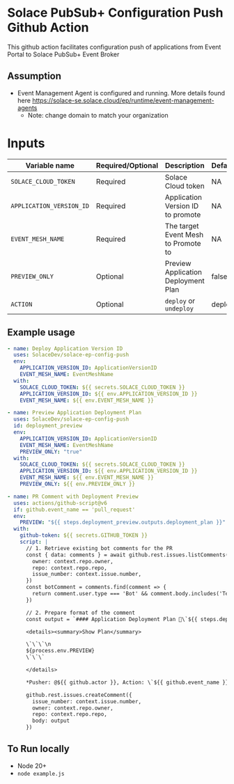 # Solace PubSub+ Configuration Push Github Action
This github action facilitates configuration push of applications from Event Portal to Solace PubSub+ Event Broker

## Assumption
- Event Management Agent is configured and running. More details found here https://solace-se.solace.cloud/ep/runtime/event-management-agents
  - Note: change domain to match your organization

# Inputs

  | Variable name  | Required/Optional | Description | Default |
  | ------------- | ------------- | ------------- | ------------- |
  | `SOLACE_CLOUD_TOKEN`  | Required  | Solace Cloud token | NA |
  | `APPLICATION_VERSION_ID`  | Required  | Application Version ID to promote | NA |
  | `EVENT_MESH_NAME`  | Required  | The target Event Mesh to Promote to | NA |
  | `PREVIEW_ONLY`  | Optional  | Preview Application Deployment Plan | false |
  | `ACTION`  | Optional  | `deploy` or `undeploy` | deploy |

## Example usage

```yaml
- name: Deploy Application Version ID
  uses: SolaceDev/solace-ep-config-push
  env: 
    APPLICATION_VERSION_ID: ApplicationVersionID
    EVENT_MESH_NAME: EventMeshName
  with:
    SOLACE_CLOUD_TOKEN: ${{ secrets.SOLACE_CLOUD_TOKEN }}
    APPLICATION_VERSION_ID: ${{ env.APPLICATION_VERSION_ID }}
    EVENT_MESH_NAME: ${{ env.EVENT_MESH_NAME }}
```

```yaml
- name: Preview Application Deployment Plan
  uses: SolaceDev/solace-ep-config-push
  id: deployment_preview
  env: 
    APPLICATION_VERSION_ID: ApplicationVersionID
    EVENT_MESH_NAME: EventMeshName
    PREVIEW_ONLY: "true"
  with:
    SOLACE_CLOUD_TOKEN: ${{ secrets.SOLACE_CLOUD_TOKEN }}
    APPLICATION_VERSION_ID: ${{ env.APPLICATION_VERSION_ID }}
    EVENT_MESH_NAME: ${{ env.EVENT_MESH_NAME }}
    PREVIEW_ONLY: ${{ env.PREVIEW_ONLY }}

- name: PR Comment with Deployment Preview
  uses: actions/github-script@v6
  if: github.event_name == 'pull_request'
  env:
    PREVIEW: "${{ steps.deployment_preview.outputs.deployment_plan }}"
  with:
    github-token: ${{ secrets.GITHUB_TOKEN }}
    script: |
      // 1. Retrieve existing bot comments for the PR
      const { data: comments } = await github.rest.issues.listComments({
        owner: context.repo.owner,
        repo: context.repo.repo,
        issue_number: context.issue.number,
      })
      const botComment = comments.find(comment => {
        return comment.user.type === 'Bot' && comment.body.includes('Terraform Format and Style')
      })

      // 2. Prepare format of the comment
      const output = `#### Application Deployment Plan 📖\`${{ steps.deployment_preview.outcome }}\`

      <details><summary>Show Plan</summary>

      \`\`\`\n
      ${process.env.PREVIEW}
      \`\`\`

      </details>

      *Pusher: @${{ github.actor }}, Action: \`${{ github.event_name }}\` *`;

      github.rest.issues.createComment({
        issue_number: context.issue.number,
        owner: context.repo.owner,
        repo: context.repo.repo,
        body: output
      })
```

## To Run locally
- Node 20+
- `node example.js`